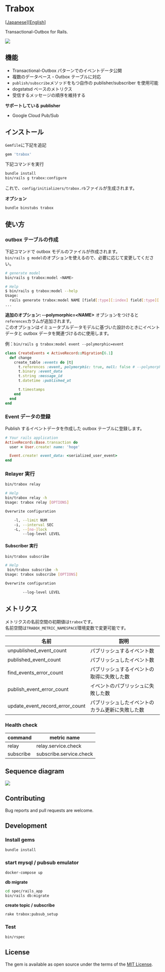 # Trabox

\[[Japanese](README.ja.md)]\[[English](README.md)]

Transactional-Outbox for Rails.

![](./docs/images/architecture.jpg)

## 機能

- Transactional-Outbox パターンでのイベントデータ公開
- 複数のデータベース・Outbox テーブルに対応
- `publish/subscribe`メソッドをもつ自作の publisher/subscriber を使用可能
- dogstatsd ベースのメトリクス
- 受信するメッセージの順序を維持する

**サポートしている publisher**

- Google Cloud Pub/Sub

## インストール

`Gemfile`に下記を追記

```ruby
gem 'trabox'
```

下記コマンドを実行

```bash
bundle install
bin/rails g trabox:configure
```

これで、`config/initializers/trabox.rb`ファイルが生成されます。

**オプション**

```bash
bundle binstubs trabox
```

## 使い方

### outbox テーブルの作成

下記コマンドで outbox モデルのファイルが作成されます。  
`bin/rails g model`のオプションを使えるので、必要に応じて変更してください。

```bash
# generate model
bin/rails g trabox:model <NAME>

# Help
$ bin/rails g trabox:model --help
Usage:
  rails generate trabox:model NAME [field[:type][:index] field[:type][:index]] [options]
...
```

**追加のオプション: --polymorphic=\<NAME>** オプションをつけると`references`カラムが追加されます。  
このオプションはイミュータブルデータモデルに基づいた設計のときにイベントデータと outbox データを関連づけるのに使用します。

例：`bin/rails g trabox:model event --polymorphic=event`

```ruby
class CreateEvents < ActiveRecord::Migration[6.1]
  def change
    create_table :events do |t|
      t.references :event, polymorphic: true, null: false # --polymorphicオプションで生成されたカラム
      t.binary :event_data
      t.string :message_id
      t.datetime :published_at

      t.timestamps
    end
  end
end
```

### Event データの登録

Publish するイベントデータを作成した outbox テーブルに登録します。

```ruby
# Your rails application
ActiveRecord::Base.transaction do
  user = User.create! name: 'hoge'

  Event.create! event_data: <serialized_user_event>
end
```

### Relayer 実行

```bash
bin/trabox relay

# Help
bin/trabox relay -h
Usage: trabox relay [OPTIONS]

Overwrite configuration

    -l, --limit NUM
    -i, --interval SEC
    -L, --[no-]lock
        --log-level LEVEL

```

#### Subscriber 実行

```bash
bin/trabox subscribe

# Help
 bin/trabox subscribe -h
Usage: trabox subscribe [OPTIONS]

Overwrite configuration

        --log-level LEVEL
```

## メトリクス

メトリクスの名前空間の初期値は`trabox`です。  
名前空間は`TRABOX_METRIC_NAMESPACE`環境変数で変更可能です。

| 名前                            | 説明                                             |
| ------------------------------- | ------------------------------------------------ |
| unpublished_event_count         | パブリッシュするイベント数                       |
| published_event_count           | パブリッシュしたイベント数                       |
| find_events_error_count         | パブリッシュするイベントの取得に失敗した数       |
| publish_event_error_count       | イベントのパブリッシュに失敗した数               |
| update_event_record_error_count | パブリッシュしたイベントのカラム更新に失敗した数 |

### Health check

| command   | metric name             |
| --------- | ----------------------- |
| relay     | relay.service.check     |
| subscribe | subscribe.service.check |

## Sequence diagram

![](./docs/images/sequence-diagram.svg)

## Contributing

Bug reports and pull requests are welcome.

## Development

### Install gems

```bash
bundle install
```

### start mysql / pubsub emulator

```bash
docker-compose up
```

**db migrate**

```bash
cd spec/rails_app
bin/rails db:migrate
```

**create topic / subscribe**

```bash
rake trabox:pubsub_setup
```

### Test

```bash
bin/rspec
```

## License

The gem is available as open source under the terms of the [MIT License](https://opensource.org/licenses/MIT).
